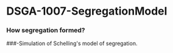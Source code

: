 # DSGA-1007-SegregationModel
### How segregation formed? 
###-Simulation of Schelling's model of segregation.
